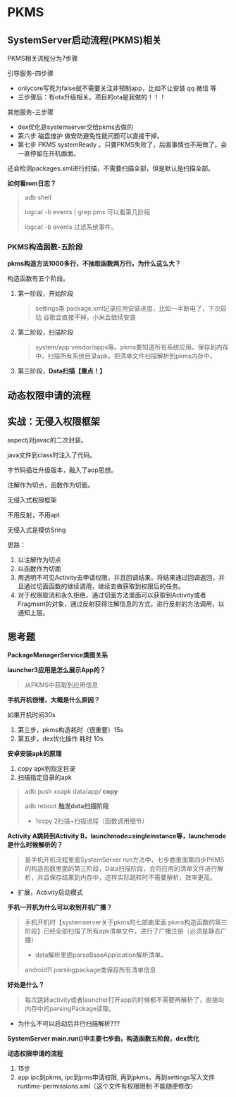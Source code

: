 # PKMS

## SystemServer启动流程(PKMS)相关

PKMS相关流程分为7步骤

引导服务-四步骤

* onlycore写死为false就不需要关注非预制app，比如不让安装 qq 微信 等
* 三步骤后：有ota升级相关。项目的ota是我做的！！！

其他服务-三步骤

* dex优化是systemserver交给pkms去做的
* 第六步 磁盘维护 做安防避免性能问题可以直接干掉。
* 第七步 PKMS systemReady 。只要PKMS失败了，后面事情也不用做了。会一直停留在开机画面。

还会检测packages.xml进行扫描，不需要扫描全部，但是默认是扫描全部。

**如何看rom日志？**

> adb shell
>
> logcat -b events | grep pms 可以看第几阶段
>
> logcat -b events 过滤系统事件。

### PKMS构造函数-五阶段

**pkms构造方法1000多行，不抽取函数两万行。为什么这么大？**

构造函数有五个阶段。

1. 第一阶段，开始阶段

   > settings类 package.xml记录应用安装进度，比如一半断电了，下次启动 谷歌会直接干掉，小米会继续安装
   >
2. 第二阶段，扫描阶段

   > system/app vendor/apps等。pkms要知道所有系统应用。保存到内存中。扫描所有系统目录apk，把清单文件扫描解析到pkms内存中。
   >
3. 第三阶段，**Data扫描【重点！】**

## 动态权限申请的流程

## 实战：无侵入权限框架

aspectj对javac的二次封装。

java文件到class时注入了代码。

字节码插壮升级版本，融入了aop思想。

注解作为切点，函数作为切面。



无侵入式权限框架

不用反射，不用apt

无侵入式是模仿Sring


思路：

1. 以注解作为切点
2. 以函数作为切面
3. 用透明不可见Activity去申请权限，并且回调结果。将结果通过回调返回，并且通过切面函数的继续调用，继续去做获取到权限后的任务。
4. 对于权限取消和永久拒绝，通过切面方法里面可以获取到Activity或者Fragment的对象，通过反射获得注解信息的方式，进行反射的方法调用，以通知上层。

## 思考题

**PackageManagerService类图关系**

**launcher3应用是怎么展示App的？**

> 从PKMS中获取到应用信息

**手机开机很慢，大概是什么原因？**

如果开机时间30s

1. 第三步，pkms构造耗时（很重要）15s
2. 第五步，dex优化操作 耗时 10s

**安卓安装apk的原理**

1. copy apk到指定目录
2. 扫描指定目录的apk

> adb push xxapk data/app/ **copy**
>
> adb reboot **触发data扫描阶段**
>
> * 1copy 2扫描+扫描流程（函数调用细节）

**Activity A跳转到Activity B，launchmode=singleinstance等，launchmode是什么时候解析的？**

> 是手机开机流程里面SystemServer run方法中，七步曲里面第四步PKMS的构造函数里面的第三阶段，Data扫描阶段，会将应用的清单文件进行解析，并且保存结果到内存中，这样实际跳转时不需要解析，效率更高。

* 扩展，Activity启动模式

**手机一开机为什么可以收到开机广播？**

> 手机开机时【systemserver关于pkms的七部曲里面 pkms构造函数的第三阶段】已经全部扫描了所有apk清单文件，进行了广播注册（必须是静态广播）
>
> * data解析里面parseBaseApplication解析清单。
>
> android11 parsingpackage类保存所有清单信息

**好处是什么？**

> 每次跳转activity或者launcher打开app的时候都不需要再解析了，直接向内存中的parsingPackage读取。

* 为什么不可以启动后并行扫描解析???

**SystemServer main.run()中主要七步曲，构造函数五阶段，dex优化**

**动态权限申请的流程**

1. 15步
2. app ipc到pkms, ipc到pms申请权限, 再到pkms，再到settings写入文件runtime-permissions.xml（这个文件有权限限制 不能随便修改）
